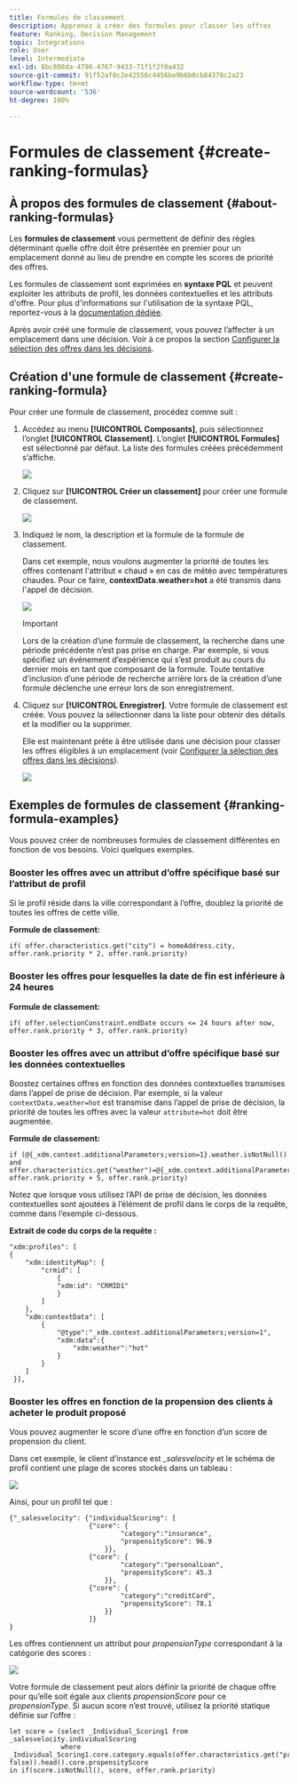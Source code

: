```yaml
---
title: Formules de classement
description: Apprenez à créer des formules pour classer les offres
feature: Ranking, Decision Management
topic: Integrations
role: User
level: Intermediate
exl-id: 8bc808da-4796-4767-9433-71f1f2f0a432
source-git-commit: 91f52af0c2e42556c4456be9b6b0cb84378c2a23
workflow-type: tm+mt
source-wordcount: '536'
ht-degree: 100%

---
```


# Formules de classement {#create-ranking-formulas}

## À propos des formules de classement {#about-ranking-formulas}

Les **formules de classement** vous permettent de définir des règles déterminant quelle offre doit être présentée en premier pour un emplacement donné au lieu de prendre en compte les scores de priorité des offres.

Les formules de classement sont exprimées en **syntaxe PQL** et peuvent exploiter les attributs de profil, les données contextuelles et les attributs d&#39;offre. Pour plus d&#39;informations sur l&#39;utilisation de la syntaxe PQL, reportez-vous à la [documentation dédiée](https://experienceleague.adobe.com/docs/experience-platform/segmentation/pql/overview.html?lang=fr).

Après avoir créé une formule de classement, vous pouvez l’affecter à un emplacement dans une décision. Voir à ce propos la section [Configurer la sélection des offres dans les décisions](../offer-activities/configure-offer-selection.md).

## Création d&#39;une formule de classement {#create-ranking-formula}

Pour créer une formule de classement, procédez comme suit :

1. Accédez au menu **[!UICONTROL Composants]**, puis sélectionnez l’onglet **[!UICONTROL Classement]**. L’onglet **[!UICONTROL Formules]** est sélectionné par défaut. La liste des formules créées précédemment s’affiche.

   ![](../assets/rankings-list.png)

1. Cliquez sur **[!UICONTROL Créer un classement]** pour créer une formule de classement.

   ![](../assets/ranking-create-formula.png)

1. Indiquez le nom, la description et la formule de la formule de classement.

   Dans cet exemple, nous voulons augmenter la priorité de toutes les offres contenant l&#39;attribut « chaud » en cas de météo avec températures chaudes. Pour ce faire, **contextData.weather=hot** a été transmis dans l&#39;appel de décision.

   ![](../assets/ranking-syntax.png)

   >[!IMPORTANT]
   >
   >Lors de la création d’une formule de classement, la recherche dans une période précédente n’est pas prise en charge. Par exemple, si vous spécifiez un événement d’expérience qui s’est produit au cours du dernier mois en tant que composant de la formule. Toute tentative d’inclusion d’une période de recherche arrière lors de la création d’une formule déclenche une erreur lors de son enregistrement.

1. Cliquez sur **[!UICONTROL Enregistrer]**. Votre formule de classement est créée. Vous pouvez la sélectionner dans la liste pour obtenir des détails et la modifier ou la supprimer.

   Elle est maintenant prête à être utilisée dans une décision pour classer les offres éligibles à un emplacement (voir [Configurer la sélection des offres dans les décisions](../offer-activities/configure-offer-selection.md)).

   ![](../assets/ranking-formula-created.png)

## Exemples de formules de classement {#ranking-formula-examples}

Vous pouvez créer de nombreuses formules de classement différentes en fonction de vos besoins. Voici quelques exemples.

<!--
Boost by offer ID

Boost the priority of an offer with the offer ID *xcore:personalized-offer:13d213cd4cb328ec* by 5.

**Ranking formula:**

```
if( offer._id = "xcore:personalized-offer:13d213cd4cb328ec", offer.rank.priority + 5, offer.rank.priority)
```

Change the offer priority based on a certain profile attribute

Set the offer priority to 30 for offer *xcore:personalized-offer:13d213cd4cb328ec* if the user lives in the city of Bondi.

**Ranking formula:**

```
if( offer._id = "xcore:personalized-offer:13d213cd4cb328ec" and homeAddress.city.equals("Bondi", false), 30, offer.rank.priority)
```

Boost multiple offers by offer ID based on the presence of a profile's audience membership

Boost the priority of offers based on whether the user is a member of a priority audience, which is configured as an attribute in the offer.

**Ranking formula:**

```
if( segmentMembership.get("ups").get(offer.characteristics.get("prioritySegmentId")).status in (["realized","existing"]), offer.rank.priority + 10, offer.rank.priority)
```
-->

### Booster les offres avec un attribut d’offre spécifique basé sur l’attribut de profil

Si le profil réside dans la ville correspondant à l’offre, doublez la priorité de toutes les offres de cette ville.

**Formule de classement:**

```
if( offer.characteristics.get("city") = homeAddress.city, offer.rank.priority * 2, offer.rank.priority)
```

### Booster les offres pour lesquelles la date de fin est inférieure à 24 heures

**Formule de classement:**

```
if( offer.selectionConstraint.endDate occurs <= 24 hours after now, offer.rank.priority * 3, offer.rank.priority)
```

### Booster les offres avec un attribut d’offre spécifique basé sur les données contextuelles

Boostez certaines offres en fonction des données contextuelles transmises dans l’appel de prise de décision. Par exemple, si la valeur `contextData.weather=hot` est transmise dans l’appel de prise de décision, la priorité de toutes les offres avec la valeur `attribute=hot` doit être augmentée.

**Formule de classement:**

```
if (@{_xdm.context.additionalParameters;version=1}.weather.isNotNull()
and offer.characteristics.get("weather")=@{_xdm.context.additionalParameters;version=1}.weather, offer.rank.priority + 5, offer.rank.priority)
```

Notez que lorsque vous utilisez l’API de prise de décision, les données contextuelles sont ajoutées à l’élément de profil dans le corps de la requête, comme dans l’exemple ci-dessous.

**Extrait de code du corps de la requête :**

```
"xdm:profiles": [
{
    "xdm:identityMap": {
        "crmid": [
            {
            "xdm:id": "CRMID1"
            }
        ]
    },
    "xdm:contextData": [
        {
            "@type":"_xdm.context.additionalParameters;version=1",
            "xdm:data":{
                "xdm:weather":"hot"
            }
        }
    ]
 }],
```

### Booster les offres en fonction de la propension des clients à acheter le produit proposé

Vous pouvez augmenter le score d’une offre en fonction d’un score de propension du client.

Dans cet exemple, le client d’instance est *_salesvelocity* et le schéma de profil contient une plage de scores stockés dans un tableau :

![](../assets/ranking-example-schema.png)

Ainsi, pour un profil tel que :

```
{"_salesvelocity": {"individualScoring": [
                    {"core": {
                            "category":"insurance",
                            "propensityScore": 96.9
                        }},
                    {"core": {
                            "category":"personalLoan",
                            "propensityScore": 45.3
                        }},
                    {"core": {
                            "category":"creditCard",
                            "propensityScore": 78.1
                        }}
                    ]}
}
```

Les offres contiennent un attribut pour *propensionType* correspondant à la catégorie des scores :

![](../assets/ranking-example-propensityType.png)

Votre formule de classement peut alors définir la priorité de chaque offre pour qu’elle soit égale aux clients *propensionScore* pour ce *propensionType*. Si aucun score n’est trouvé, utilisez la priorité statique définie sur l’offre :

```
let score = (select _Individual_Scoring1 from _salesvelocity.individualScoring
             where _Individual_Scoring1.core.category.equals(offer.characteristics.get("propensityType"), false)).head().core.propensityScore
in if(score.isNotNull(), score, offer.rank.priority)
```

